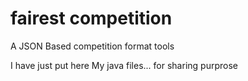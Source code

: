 # fairest competition
A JSON Based competition format tools

I have just put here My java files... for sharing purprose
